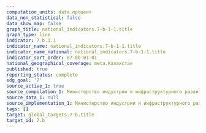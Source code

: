 ```yaml
---
computation_units: data.процент
data_non_statistical: false
data_show_map: false
graph_title: national_indicators.7-b-1-1.title
graph_type: line
indicator: 7.b.1.1
indicator_name: national_indicators.7-b-1-1.title
indicator_name_national: national_indicators.7-b-1-1.title
indicator_sort_order: 07-0b-01-01
national_geographical_coverage: meta.Казахстан
published: true
reporting_status: complete
sdg_goal: '7'
source_active_1: true
source_compilation_1: Министерство индустрии и инфраструктурного развития РК
source_data_1: null
source_implementation_1: Министерство индустрии и инфраструктурного развития РК
tags: []
target: global_targets.7-b.title
target_id: 7.b
---
```

